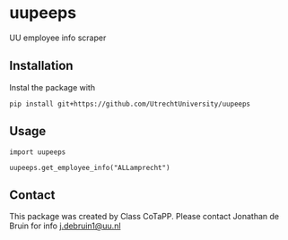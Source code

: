 # uupeeps

UU employee info scraper

## Installation

Instal the package with 

```
pip install git+https://github.com/UtrechtUniversity/uupeeps
```

## Usage

```
import uupeeps

uupeeps.get_employee_info("ALLamprecht")

```

## Contact

This package was created by Class CoTaPP. Please contact Jonathan de Bruin for info j.debruin1@uu.nl
